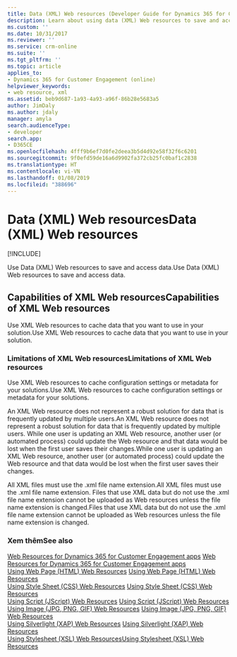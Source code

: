 ```yaml
---
title: Data (XML) Web resources (Developer Guide for Dynamics 365 for Customer Engagement apps) | MicrosoftDocs
description: Learn about using data (XML) Web resources to save and access data.
ms.custom: ''
ms.date: 10/31/2017
ms.reviewer: ''
ms.service: crm-online
ms.suite: ''
ms.tgt_pltfrm: ''
ms.topic: article
applies_to:
- Dynamics 365 for Customer Engagement (online)
helpviewer_keywords:
- web resource, xml
ms.assetid: beb9d687-1a93-4a93-a96f-86b28e5683a5
author: JimDaly
ms.author: jdaly
manager: amyla
search.audienceType:
- developer
search.app:
- D365CE
ms.openlocfilehash: 4fff9b6ef7d0fe2deea3b5d4d92e58f32f6c6201
ms.sourcegitcommit: 9f0efd59de16a6d9902fa372cb25fc0baf1c2838
ms.translationtype: HT
ms.contentlocale: vi-VN
ms.lasthandoff: 01/08/2019
ms.locfileid: "388696"
---
```

# <a name="data-xml-web-resources"></a><span data-ttu-id="88758-103">Data (XML) Web resources</span><span class="sxs-lookup"><span data-stu-id="88758-103">Data (XML) Web resources</span></span>

[!INCLUDE[](../includes/cc_applies_to_update_9_0_0.md)]

<span data-ttu-id="88758-104">Use Data (XML) Web resources to save and access data.</span><span class="sxs-lookup"><span data-stu-id="88758-104">Use Data (XML) Web resources to save and access data.</span></span>  
  
## <a name="capabilities-of-xml-web-resources"></a><span data-ttu-id="88758-105">Capabilities of XML Web resources</span><span class="sxs-lookup"><span data-stu-id="88758-105">Capabilities of XML Web resources</span></span>  
 <span data-ttu-id="88758-106">Use XML Web resources to cache data that you want to use in your solution.</span><span class="sxs-lookup"><span data-stu-id="88758-106">Use XML Web resources to cache data that you want to use in your solution.</span></span>  
  
### <a name="limitations-of-xml-web-resources"></a><span data-ttu-id="88758-107">Limitations of XML Web resources</span><span class="sxs-lookup"><span data-stu-id="88758-107">Limitations of XML Web resources</span></span>  
 <span data-ttu-id="88758-108">Use XML Web resources to cache configuration settings or metadata for your solutions.</span><span class="sxs-lookup"><span data-stu-id="88758-108">Use XML Web resources to cache configuration settings or metadata for your solutions.</span></span>  
  
 <span data-ttu-id="88758-109">An XML Web resource does not represent a robust solution for data that is frequently updated by multiple users.</span><span class="sxs-lookup"><span data-stu-id="88758-109">An XML Web resource does not represent a robust solution for data that is frequently updated by multiple users.</span></span> <span data-ttu-id="88758-110">While one user is updating an XML Web resource, another user (or automated process) could update the Web resource and that data would be lost when the first user saves their changes.</span><span class="sxs-lookup"><span data-stu-id="88758-110">While one user is updating an XML Web resource, another user (or automated process) could update the Web resource and that data would be lost when the first user saves their changes.</span></span>  
  
 <span data-ttu-id="88758-111">All XML files must use the .xml file name extension.</span><span class="sxs-lookup"><span data-stu-id="88758-111">All XML files must use the .xml file name extension.</span></span> <span data-ttu-id="88758-112">Files that use XML data but do not use the .xml file name extension cannot be uploaded as Web resources unless the file name extension is changed.</span><span class="sxs-lookup"><span data-stu-id="88758-112">Files that use XML data but do not use the .xml file name extension cannot be uploaded as Web resources unless the file name extension is changed.</span></span>  
  
### <a name="see-also"></a><span data-ttu-id="88758-113">Xem thêm</span><span class="sxs-lookup"><span data-stu-id="88758-113">See also</span></span>  
 <span data-ttu-id="88758-114">[Web Resources for Dynamics 365 for Customer Engagement apps](web-resources.md) </span><span class="sxs-lookup"><span data-stu-id="88758-114">[Web Resources for Dynamics 365 for Customer Engagement apps](web-resources.md) </span></span>  
 <span data-ttu-id="88758-115">[Using Web Page (HTML) Web Resources](webpage-html-web-resources.md) </span><span class="sxs-lookup"><span data-stu-id="88758-115">[Using Web Page (HTML) Web Resources](webpage-html-web-resources.md) </span></span>  
 <span data-ttu-id="88758-116">[Using Style Sheet (CSS) Web Resources](css-web-resources.md) </span><span class="sxs-lookup"><span data-stu-id="88758-116">[Using Style Sheet (CSS) Web Resources](css-web-resources.md) </span></span>  
 <span data-ttu-id="88758-117">[Using Script (JScript) Web Resources](script-jscript-web-resources.md) </span><span class="sxs-lookup"><span data-stu-id="88758-117">[Using Script (JScript) Web Resources](script-jscript-web-resources.md) </span></span>  
 <span data-ttu-id="88758-118">[Using Image (JPG, PNG, GIF) Web Resources](image-web-resources.md) </span><span class="sxs-lookup"><span data-stu-id="88758-118">[Using Image (JPG, PNG, GIF) Web Resources](image-web-resources.md) </span></span>  
 <span data-ttu-id="88758-119">[Using Silverlight (XAP) Web Resources](silverlight-xap-web-resources.md) </span><span class="sxs-lookup"><span data-stu-id="88758-119">[Using Silverlight (XAP) Web Resources](silverlight-xap-web-resources.md) </span></span>  
 [<span data-ttu-id="88758-120">Using Stylesheet (XSL) Web Resources</span><span class="sxs-lookup"><span data-stu-id="88758-120">Using Stylesheet (XSL) Web Resources</span></span>](stylesheet-xsl-web-resources.md)

